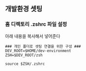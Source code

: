 ## 개발환경 셋팅

### 홈 디렉토리 .zshrc 파일 설정
아래 내용을 복사해서 넣어준다
```
### 개인 폴더로 셋팅 연결을 위한 구성 ###
DEV_ROOT=$HOME/dev-environment
ZSH=$DEV_ROOT/zsh

source $ZSH/.zshrc
```
